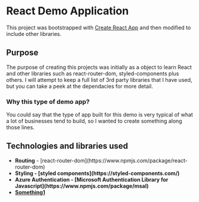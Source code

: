 # React Demo Application

This project was bootstrapped with [Create React App](https://github.com/facebook/create-react-app) and then modified to include other libraries.

## Purpose

The purpose of creating this projects was initially as a object to learn React and other libraries such as react-router-dom, styled-components plus others. I will attempt to keep a full list of 3rd party libraries that I have used, but you can take a peek at the dependacies for more detail.

### Why this type of demo app?

You could say that the type of app built for this demo is very typical of what a lot of businesses tend to build, so I wanted to create something along those lines.

## Technologies and libraries used

<ul>
<li><strong>Routing</strong>  - [react-router-dom](https://www.npmjs.com/package/react-router-dom)
<li><strong>Styling</string>  - [styled components](https://styled-components.com/)
<li><strong>Azure Authentication</strong> - [Microsoft Authentication Library for Javascript](https://www.npmjs.com/package/msal)
  <a href="#"><li>Something1</li></a>
</ul>
